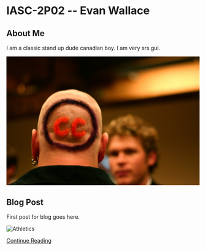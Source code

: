 # IASC-2P02 -- Evan Wallace

## About Me

I am a classic stand up dude canadian boy. I am very srs gui.

![](Images/CCguy.jpg)

## Blog Post

First post for blog goes here.

![Athletics](Chart)

[Continue Reading](blog)
